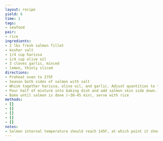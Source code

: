 ```yaml
---
layout: recipe
yield: 6
time: 1
tags:
- seafood
pair:
- rice
ingredients:
- 2 lbs fresh salmon fillet
- kosher salt
- 1/4 cup harissa
- 1/4 cup olive oil
- 3 cloves garlic, minced
- lemon, thinly sliced
directions:
- Preheat oven to 275F
- Season both sides of salmon with salt
- Whisk together harissa, olive oil, and garlic. Adjust quantities to taste
- Pour half of mixture into baking dish and add salmon skin side down. Pour remaining mixture over salmon and top with lemon slices
- Bake until salmon is done (~30-45 min), serve with rice
methods:
- []
- []
- []
- []
- []
notes:
- Salmon internal temperature should reach 145F, at which point it should be flaky
---
```

